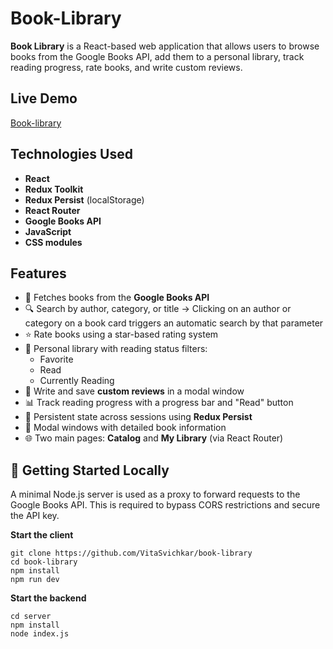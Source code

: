 # Book-Library

**Book Library** is a React-based web application that allows users to browse books from the Google Books API, add them to a personal library, track reading progress, rate books, and write custom reviews.

## Live Demo

[Book-library](https://book-library-viktoriia.vercel.app/catalog)

## Technologies Used

- **React**
- **Redux Toolkit**
- **Redux Persist** (localStorage)
- **React Router**
- **Google Books API**
- **JavaScript**
- **CSS modules**

## Features

- 📖 Fetches books from the **Google Books API**
- 🔍 Search by author, category, or title
  → Clicking on an author or category on a book card triggers an automatic search by that parameter
- ⭐ Rate books using a star-based rating system
- 📘 Personal library with reading status filters:
  - Favorite
  - Read
  - Currently Reading
- 📝 Write and save **custom reviews** in a modal window
- 📊 Track reading progress with a progress bar and "Read" button
- 💾 Persistent state across sessions using **Redux Persist**
- 📄 Modal windows with detailed book information
- 🌐 Two main pages: **Catalog** and **My Library** (via React Router)

## 🧪 Getting Started Locally

A minimal Node.js server is used as a proxy to forward requests to the Google Books API.
This is required to bypass CORS restrictions and secure the API key.

**Start the client**

```
git clone https://github.com/VitaSvichkar/book-library
cd book-library
npm install
npm run dev
```

**Start the backend**

```
cd server
npm install
node index.js
```
